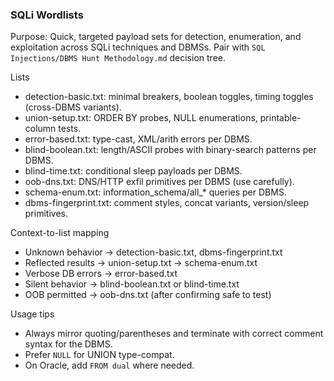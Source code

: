 ### SQLi Wordlists

Purpose: Quick, targeted payload sets for detection, enumeration, and exploitation across SQLi techniques and DBMSs. Pair with `SQL Injections/DBMS Hunt Methodology.md` decision tree.

Lists
- detection-basic.txt: minimal breakers, boolean toggles, timing toggles (cross-DBMS variants).
- union-setup.txt: ORDER BY probes, NULL enumerations, printable-column tests.
- error-based.txt: type-cast, XML/arith errors per DBMS.
- blind-boolean.txt: length/ASCII probes with binary-search patterns per DBMS.
- blind-time.txt: conditional sleep payloads per DBMS.
- oob-dns.txt: DNS/HTTP exfil primitives per DBMS (use carefully).
- schema-enum.txt: information_schema/all_* queries per DBMS.
- dbms-fingerprint.txt: comment styles, concat variants, version/sleep primitives.

Context-to-list mapping
- Unknown behavior → detection-basic.txt, dbms-fingerprint.txt
- Reflected results → union-setup.txt → schema-enum.txt
- Verbose DB errors → error-based.txt
- Silent behavior → blind-boolean.txt or blind-time.txt
- OOB permitted → oob-dns.txt (after confirming safe to test)

Usage tips
- Always mirror quoting/parentheses and terminate with correct comment syntax for the DBMS.
- Prefer `NULL` for UNION type-compat.
- On Oracle, add `FROM dual` where needed.

